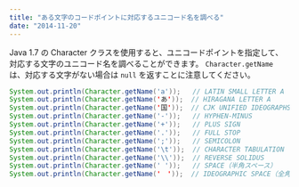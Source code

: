 ```yaml
---
title: "ある文字のコードポイントに対応するユニコード名を調べる"
date: "2014-11-20"
---
```


Java 1.7 の Character クラスを使用すると、ユニコードポイントを指定して、対応する文字のユニコード名を調べることができます。
`Character.getName` は、対応する文字がない場合は `null` を返すことに注意してください。

~~~ java
System.out.println(Character.getName('a'));   // LATIN SMALL LETTER A
System.out.println(Character.getName('あ'));  // HIRAGANA LETTER A
System.out.println(Character.getName('国'));  // CJK UNIFIED IDEOGRAPHS 56FD
System.out.println(Character.getName('-'));   // HYPHEN-MINUS
System.out.println(Character.getName('+'));   // PLUS SIGN
System.out.println(Character.getName('.'));   // FULL STOP
System.out.println(Character.getName(';'));   // SEMICOLON
System.out.println(Character.getName('\t'));  // CHARACTER TABULATION
System.out.println(Character.getName('\\'));  // REVERSE SOLIDUS
System.out.println(Character.getName(' '));   // SPACE（半角スペース）
System.out.println(Character.getName('　'));  // IDEOGRAPHIC SPACE（全角スペース）
~~~

